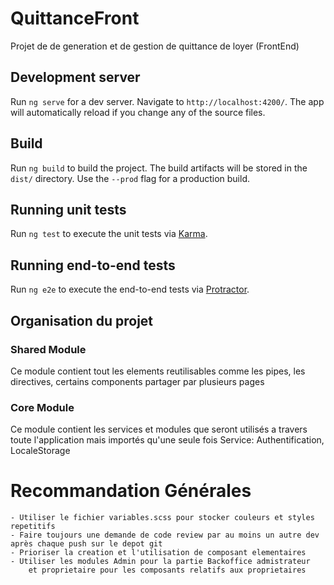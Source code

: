 # QuittanceFront

Projet de de generation et de gestion de quittance de loyer (FrontEnd)

## Development server

Run `ng serve` for a dev server. Navigate to `http://localhost:4200/`. The app will automatically reload if you change any of the source files.


## Build

Run `ng build` to build the project. The build artifacts will be stored in the `dist/` directory. Use the `--prod` flag for a production build.

## Running unit tests

Run `ng test` to execute the unit tests via [Karma](https://karma-runner.github.io).

## Running end-to-end tests

Run `ng e2e` to execute the end-to-end tests via [Protractor](http://www.protractortest.org/).

## Organisation du projet

### Shared Module
Ce module contient tout les elements reutilisables comme les pipes, les directives, certains components partager par plusieurs pages

### Core Module
Ce module contient les services et modules que seront utilisés a travers toute l'application mais importés qu'une seule fois
Service: Authentification, LocaleStorage

# Recommandation Générales
    - Utiliser le fichier variables.scss pour stocker couleurs et styles repetitifs 
    - Faire toujours une demande de code review par au moins un autre dev après chaque push sur le depot git
    - Prioriser la creation et l'utilisation de composant elementaires
    - Utiliser les modules Admin pour la partie Backoffice admistrateur 
        et proprietaire pour les composants relatifs aux proprietaires


